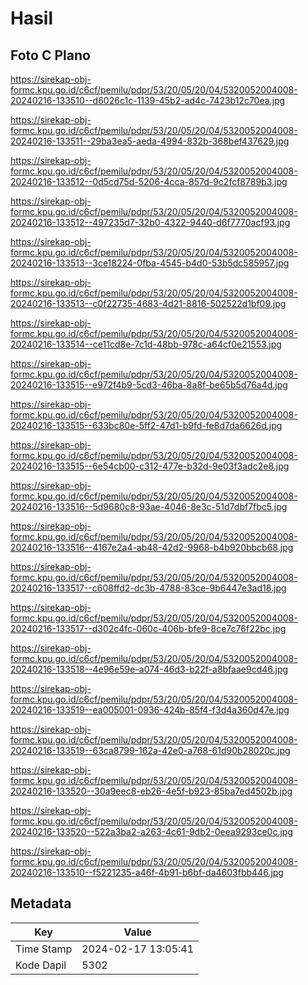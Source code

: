 # Hasil

## Foto C Plano

https://sirekap-obj-formc.kpu.go.id/c6cf/pemilu/pdpr/53/20/05/20/04/5320052004008-20240216-133510--d6026c1c-1139-45b2-ad4c-7423b12c70ea.jpg

https://sirekap-obj-formc.kpu.go.id/c6cf/pemilu/pdpr/53/20/05/20/04/5320052004008-20240216-133511--29ba3ea5-aeda-4994-832b-368bef437629.jpg

https://sirekap-obj-formc.kpu.go.id/c6cf/pemilu/pdpr/53/20/05/20/04/5320052004008-20240216-133512--0d5cd75d-5206-4cca-857d-9c2fcf8789b3.jpg

https://sirekap-obj-formc.kpu.go.id/c6cf/pemilu/pdpr/53/20/05/20/04/5320052004008-20240216-133512--497235d7-32b0-4322-9440-d6f7770acf93.jpg

https://sirekap-obj-formc.kpu.go.id/c6cf/pemilu/pdpr/53/20/05/20/04/5320052004008-20240216-133513--3ce18224-0fba-4545-b4d0-53b5dc585957.jpg

https://sirekap-obj-formc.kpu.go.id/c6cf/pemilu/pdpr/53/20/05/20/04/5320052004008-20240216-133513--c0f22735-4683-4d21-8816-502522d1bf09.jpg

https://sirekap-obj-formc.kpu.go.id/c6cf/pemilu/pdpr/53/20/05/20/04/5320052004008-20240216-133514--ce11cd8e-7c1d-48bb-978c-a64cf0e21553.jpg

https://sirekap-obj-formc.kpu.go.id/c6cf/pemilu/pdpr/53/20/05/20/04/5320052004008-20240216-133515--e972f4b9-5cd3-46ba-8a8f-be65b5d76a4d.jpg

https://sirekap-obj-formc.kpu.go.id/c6cf/pemilu/pdpr/53/20/05/20/04/5320052004008-20240216-133515--633bc80e-5ff2-47d1-b9fd-fe8d7da6626d.jpg

https://sirekap-obj-formc.kpu.go.id/c6cf/pemilu/pdpr/53/20/05/20/04/5320052004008-20240216-133515--6e54cb00-c312-477e-b32d-9e03f3adc2e8.jpg

https://sirekap-obj-formc.kpu.go.id/c6cf/pemilu/pdpr/53/20/05/20/04/5320052004008-20240216-133516--5d9680c8-93ae-4046-8e3c-51d7dbf7fbc5.jpg

https://sirekap-obj-formc.kpu.go.id/c6cf/pemilu/pdpr/53/20/05/20/04/5320052004008-20240216-133516--4167e2a4-ab48-42d2-9968-b4b920bbcb68.jpg

https://sirekap-obj-formc.kpu.go.id/c6cf/pemilu/pdpr/53/20/05/20/04/5320052004008-20240216-133517--c608ffd2-dc3b-4788-83ce-9b6447e3ad18.jpg

https://sirekap-obj-formc.kpu.go.id/c6cf/pemilu/pdpr/53/20/05/20/04/5320052004008-20240216-133517--d302c4fc-060c-406b-bfe9-8ce7c76f22bc.jpg

https://sirekap-obj-formc.kpu.go.id/c6cf/pemilu/pdpr/53/20/05/20/04/5320052004008-20240216-133518--4e96e59e-a074-46d3-b22f-a8bfaae9cd46.jpg

https://sirekap-obj-formc.kpu.go.id/c6cf/pemilu/pdpr/53/20/05/20/04/5320052004008-20240216-133519--ea005001-0936-424b-85f4-f3d4a360d47e.jpg

https://sirekap-obj-formc.kpu.go.id/c6cf/pemilu/pdpr/53/20/05/20/04/5320052004008-20240216-133519--63ca8799-162a-42e0-a768-61d90b28020c.jpg

https://sirekap-obj-formc.kpu.go.id/c6cf/pemilu/pdpr/53/20/05/20/04/5320052004008-20240216-133520--30a9eec8-eb26-4e5f-b923-85ba7ed4502b.jpg

https://sirekap-obj-formc.kpu.go.id/c6cf/pemilu/pdpr/53/20/05/20/04/5320052004008-20240216-133520--522a3ba2-a263-4c61-9db2-0eea9293ce0c.jpg

https://sirekap-obj-formc.kpu.go.id/c6cf/pemilu/pdpr/53/20/05/20/04/5320052004008-20240216-133510--f5221235-a46f-4b91-b6bf-da4603fbb446.jpg


## Metadata

| Key        | Value               |
| ---------- | ------------------- |
| Time Stamp | 2024-02-17 13:05:41 |
| Kode Dapil | 5302                |




